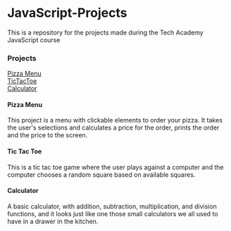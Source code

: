 # JavaScript-Projects
This is a repository for the projects made during the Tech Academy JavaScript course

### Projects
[Pizza Menu](https://github.com/steveaf7/JavaScript-Projects/tree/main/Pizza_Project)<br>
[TicTacToe](https://github.com/steveaf7/JavaScript-Projects/tree/main/TicTacToe)<br>
[Calculator](https://github.com/steveaf7/JavaScript-Projects/tree/main/Calculator)

#### Pizza Menu

This project is a menu with clickable elements to order your pizza. It takes the user's selections and calculates a price for the order, prints the order and the price to the screen.

#### Tic Tac Toe

This is a tic tac toe game where the user plays against a computer and the computer chooses a random square based on available squares. 

#### Calculator

A basic calculator, with addition, subtraction, multiplication, and division functions, and it looks just like one those small calculators we all used to have in a drawer in the kitchen.
